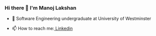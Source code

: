 ### Hi there 👋 I'm Manoj Lakshan

<!--
**ManojLL/ManojLL** is a ✨ _special_ ✨ repository because its `README.md` (this file) appears on your GitHub profile.

Here are some ideas to get you started: 
                                        -->
<!-- - 🔭 I’m currently working on ... -->
- 🌱 Software Engineering undergraduate at University of Westminster
<!--- 👯 I’m looking to collaborate on ... -->
<!--- - 🤔 I’m looking for help with ... -->
<!--- - 💬 Ask me about ... -->
- 📫 How to reach me:[ Linkedin](https://www.linkedin.com/in/manoj-lakshan-ba670318a/)
<!--- - 😄 Pronouns: ...
- ⚡ Fun fact: ... -->

